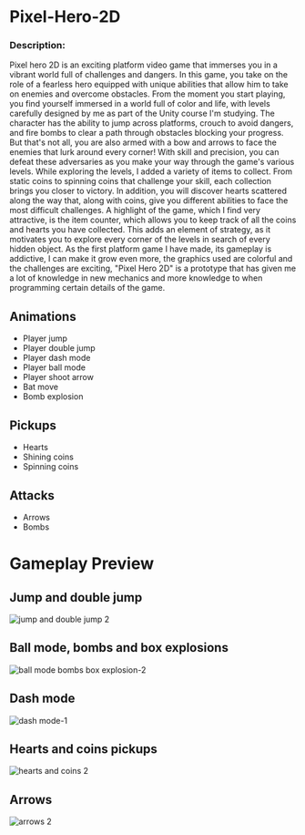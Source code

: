 <h1> Pixel-Hero-2D </h1> 
<h3>Description: </h3>
<p>Pixel hero 2D is an exciting platform video game that immerses you in a vibrant world full of challenges and dangers. In this game, you take on the role of a fearless hero equipped with unique abilities that allow him to take on enemies and overcome obstacles.
From the moment you start playing, you find yourself immersed in a world full of color and life, with levels carefully designed by me as part of the Unity course I'm studying. The character has the ability to jump across platforms, crouch to avoid dangers, and fire bombs to clear a path through obstacles blocking your progress.
But that's not all, you are also armed with a bow and arrows to face the enemies that lurk around every corner! With skill and precision, you can defeat these adversaries as you make your way through the game's various levels.
While exploring the levels, I added a variety of items to collect. From static coins to spinning coins that challenge your skill, each collection brings you closer to victory. In addition, you will discover hearts scattered along the way that, along with coins, give you different abilities to face the most difficult challenges.
A highlight of the game, which I find very attractive, is the item counter, which allows you to keep track of all the coins and hearts you have collected. This adds an element of strategy, as it motivates you to explore every corner of the levels in search of every hidden object.
As the first platform game I have made, its gameplay is addictive, I can make it grow even more, the graphics used are colorful and the challenges are exciting, "Pixel Hero 2D" is a prototype that has given me a lot of knowledge in new mechanics and more knowledge to when programming certain details of the game.
</p> 
<h2>
Animations  
</h2>
<ul>
    <li> Player jump </li>  
    <li>Player double jump</li>
    <li>Player dash mode</li>
    <li>Player ball mode</li>
    <li>Player shoot arrow</li>
    <li>Bat move</li>
    <li>Bomb explosion</li>
</ul>
<h2>
Pickups  
</h2>
<ul>    
  <li> Hearts </li>
  <li> Shining coins </li>
  <li> Spinning coins </li>
</ul>
<h2>
Attacks  
</h2>
<ul>    
  <li> Arrows </li>
  <li> Bombs </li>
</ul>
<h1> Gameplay Preview </h1>
<h2>
Jump and double jump 
</h2>

![jump and double jump 2](https://github.com/blown/Pixel-Hero-2d/assets/5203902/73827adb-70e0-4e33-9d9a-34fc07b0c4e7)


<h2>
Ball mode, bombs and box explosions
</h2>

![ball mode bombs box explosion-2](https://github.com/blown/Pixel-Hero-2d/assets/5203902/7cbd65f9-89fc-4bed-b3e5-96b6afbe6f5c)


<h2>
Dash mode  
</h2>

![dash mode-1](https://github.com/blown/Pixel-Hero-2d/assets/5203902/fdc8d03a-b6e4-40d1-b2c7-3eeb89838316)

<h2>
Hearts and coins pickups 
</h2>

![hearts and coins 2](https://github.com/blown/Pixel-Hero-2d/assets/5203902/f910e9a9-1037-4744-9fba-573724ed742a)

<h2>
Arrows 
</h2>

![arrows 2](https://github.com/blown/Pixel-Hero-2d/assets/5203902/fafdcdb7-8582-48fb-992e-4e6e4270e87e)

